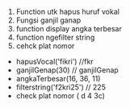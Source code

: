 1. Function utk hapus huruf vokal
2. Fungsi ganjil ganap
3. function display angka terbesar
4. function ngefilter string
5. cehck plat nomor

- hapusVocal('fikri') //fkr
- ganjilGenap(30) // ganjilGenap
- angkaTerbesar(16, 36, 11)
- filterstring('f2kri25') // 225
- check plat nomor ( d 4 3c)
